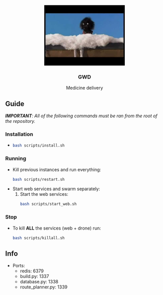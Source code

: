 <div align="center">
  <img src="/src/webserver/static/images/gwd.jpg" alt="Drone logo" width=256px>
  <h3>GWD</h3>
  <p>
    Medicine delivery
  </p>
</div>

## Guide
_**IMPORTANT**: All of the following commands must be ran from the root of the repository._

### Installation
- ```bash
  bash scripts/install.sh
  ```

### Running
- Kill previous instances and run everything:
  ```bash
  bash scripts/restart.sh
  ```
- Start web services and swarm separately:
  1. Start the web services:
     ```bash
     bash scripts/start_web.sh
     ```

### Stop
- To kill **ALL** the services (web + drone) run:
  ```bash
  bash scripts/killall.sh
  ```

## Info
- Ports:
  - redis: 6379
  - build.py: 1337
  - database.py: 1338
  - route_planner.py: 1339


